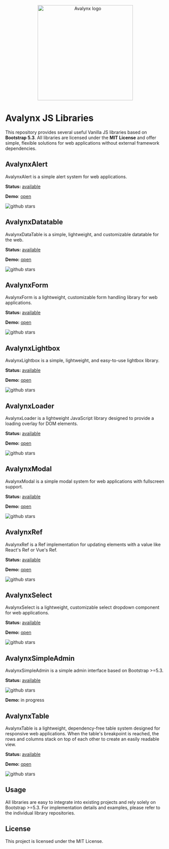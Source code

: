 <p align="center">
  <img src="https://avatars.githubusercontent.com/u/160726310?s=300" alt="Avalynx logo" width="300" height="300">
</p>

# Avalynx JS Libraries

This repository provides several useful Vanilla JS libraries based on **Bootstrap 5.3**. All libraries are licensed under the **MIT License** and offer simple, flexible solutions for web applications without external framework dependencies.

## AvalynxAlert ##

AvalynxAlert is a simple alert system for web applications.

**Status:** [available](https://github.com/avalynx/avalynx-alert)

**Demo**: [open](https://avalynx-alert.jbs-newmedia.de/examples/index.html)

![github stars](https://img.shields.io/github/stars/avalynx/avalynx-alert)

## AvalynxDatatable ##

AvalynxDataTable is a simple, lightweight, and customizable datatable for the web.

**Status:** [available](https://github.com/avalynx/avalynx-datatable)

**Demo:** [open](https://avalynx-datatable.jbs-newmedia.de/examples/index.html)

![github stars](https://img.shields.io/github/stars/avalynx/avalynx-datatable)

## AvalynxForm

AvalynxForm is a lightweight, customizable form handling library for web applications.

**Status:** [available](https://github.com/avalynx/avalynx-form)

**Demo:** [open](https://avalynx-form.jbs-newmedia.de/examples/index.html)

![github stars](https://img.shields.io/github/stars/avalynx/avalynx-form)

## AvalynxLightbox

AvalynxLightbox is a simple, lightweight, and easy-to-use lightbox library.

**Status:** [available](https://github.com/avalynx/avalynx-lightbox)

**Demo:** [open](https://avalynx-lightbox.jbs-newmedia.de/examples/index.html)

![github stars](https://img.shields.io/github/stars/avalynx/avalynx-lightbox)

## AvalynxLoader

AvalynxLoader is a lightweight JavaScript library designed to provide a loading overlay for DOM elements.

**Status:** [available](https://github.com/avalynx/avalynx-loader)

**Demo:** [open](https://avalynx-loader.jbs-newmedia.de/examples/index.html)

![github stars](https://img.shields.io/github/stars/avalynx/avalynx-loader)

## AvalynxModal

AvalynxModal is a simple modal system for web applications with fullscreen support.

**Status:** [available](https://github.com/avalynx/avalynx-modal)

**Demo:** [open](https://avalynx-modal.jbs-newmedia.de/examples/index.html)

![github stars](https://img.shields.io/github/stars/avalynx/avalynx-modal)

## AvalynxRef

AvalynxRef is a Ref implementation for updating elements with a value like React's Ref or Vue's Ref.

**Status:** [available](https://github.com/avalynx/avalynx-ref)

**Demo:** [open](https://avalynx-ref.jbs-newmedia.de/examples/index.html)

![github stars](https://img.shields.io/github/stars/avalynx/avalynx-ref)

## AvalynxSelect

AvalynxSelect is a lightweight, customizable select dropdown component for web applications.

**Status:** [available](https://github.com/avalynx/avalynx-select)

**Demo:** [open](https://avalynx-select.jbs-newmedia.de/examples/index.html)

![github stars](https://img.shields.io/github/stars/avalynx/avalynx-select)

## AvalynxSimpleAdmin

AvalynxSimpleAdmin is a simple admin interface based on Bootstrap >=5.3.

**Status:** [available](https://github.com/avalynx/avalynx-simpleadmin)

![github stars](https://img.shields.io/github/stars/avalynx/avalynx-simpleadmin)

**Demo:** in progress

## AvalynxTable

AvalynxTable is a lightweight, dependency-free table system designed for responsive web applications. When the table's breakpoint is reached, the rows and columns stack on top of each other to create an easily readable view.

**Status:** [available](https://github.com/avalynx/avalynx-table)

**Demo:** [open](https://avalynx-table.jbs-newmedia.de/examples/index.html)

![github stars](https://img.shields.io/github/stars/avalynx/avalynx-table)


## Usage

All libraries are easy to integrate into existing projects and rely solely on Bootstrap >=5.3. For implementation details and examples, please refer to the individual library repositories.

## License

This project is licensed under the MIT License.
